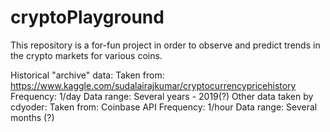 # cryptoPlayground
 
This repository is a for-fun project in order to observe and predict trends in the crypto markets for various coins. 

Historical "archive" data: 
 Taken from: https://www.kaggle.com/sudalairajkumar/cryptocurrencypricehistory
 Frequency:  1/day 
 Data range: Several years - 2019(?)
Other data taken by cdyoder:
 Taken from: Coinbase API
 Frequency:  1/hour 
 Data range: Several months (?)
